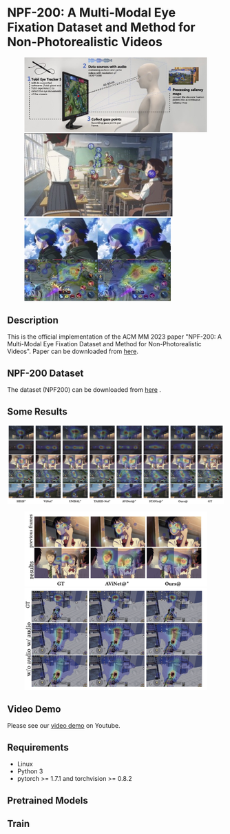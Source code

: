 # NPF-200: A Multi-Modal Eye Fixation Dataset and Method for Non-Photorealistic Videos
<figure class="third">
    <img src="https://github.com/Yangziyu/NPF200/blob/main/img/teaser1.jpg">
    <img src="https://github.com/Yangziyu/NPF200/blob/main/img/teaser2.jpg">
    <img src="https://github.com/Yangziyu/NPF200/blob/main/img/teaser3.jpg">
</figure>


## Description
This is the official implementation of the ACM MM 2023 paper "NPF-200: A Multi-Modal Eye Fixation Dataset and Method for Non-Photorealistic Videos". Paper can be downloaded from [here](https://arxiv.org/pdf/2308.12163v1.pdf).

## NPF-200 Dataset
The dataset (NPF200) can be downloaded from [here](https://figshare.com/s/9b45d1bdc790db3ee843) .

## Some Results
<center>
    <img src="https://github.com/Yangziyu/NPF200/blob/main/img/results1.png">
</center>
<figure class="half">
    <img src="https://github.com/Yangziyu/NPF200/blob/main/img/results2.png">
    <img src="https://github.com/Yangziyu/NPF200/blob/main/img/results3.png">
</figure>


## Video Demo
Please see our [video demo](https://www.youtube.com/watch?v=r4XWogTQEzc) on Youtube.

## Requirements
- Linux
- Python 3
- pytorch >= 1.7.1 and torchvision >= 0.8.2

## Pretrained Models

## Train




